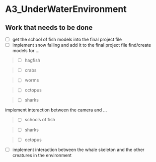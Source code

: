 # A3_UnderWaterEnvironment
## Work that needs to be done

- [ ] get the school of fish models into the final project file
- [ ] implement snow falling and add it to the final project file
find/create models for ...

> - [ ] hagfish

> - [ ] crabs

> - [ ] worms

> - [ ] octopus

> - [ ] sharks


implement interaction between the camera and ...

> - [ ] schools of fish

> - [ ] sharks

> - [ ] octopus


- [ ] implement interaction between the whale skeleton and the other creatures in the environment
